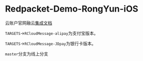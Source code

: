# Redpacket-Demo-RongYun-iOS

云账户官网融云[集成文档](https://docs.yunzhanghu.com/integration/rongcloud/ios.html)

`TARGETS`->`RCloudMessage-alipay`为支付宝版本。

`TARGETS`->`RCloudMessage-JDpay`为银行卡版本。

`master`分支为线上分支
